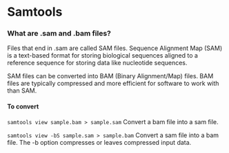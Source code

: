 # Samtools

### What are .sam and .bam files?

Files that end in .sam are called SAM files. Sequence Alignment Map (SAM) is a text-based format for storing biological sequences aligned to a reference sequence for storing data like nucleotide sequences.

SAM files can be converted into BAM (Binary Alignment/Map) files. BAM files are typically compressed and more efficient for software to work with than SAM. 

#### To convert

`samtools view sample.bam > sample.sam`
Convert a bam file into a sam file.

`samtools view -bS sample.sam > sample.bam`
Convert a sam file into a bam file. The -b option compresses or leaves compressed input data.
